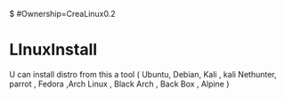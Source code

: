 $ #Ownership=CreaLinux0.2
# LInuxInstall
U can install distro from this a tool ( Ubuntu, Debian, Kali , kali Nethunter, parrot , Fedora ,Arch Linux , Black Arch , Back Box , Alpine )
